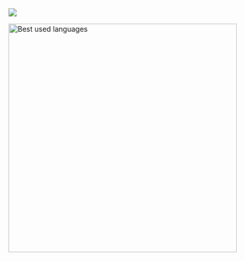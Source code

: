 <picture>
  <source
    srcset="https://github-readme-stats.vercel.app/api?username=garbizada&show_icons=true&theme=merko"
    media="(prefers-color-scheme: dark)"
  />
  <source
    srcset="https://github-readme-stats.vercel.app/api?username=garbizada&show_icons=true"
    media="(prefers-color-scheme: dark), (prefers-color-scheme: dark)"
  />
  <img src="https://github-readme-stats.vercel.app/api?username=garbizada&show_icons=true" />
</picture>
 <br>

<p align="left" >
  <img width="450px" src="https://github-readme-stats.vercel.app/api/top-langs/?username=garbizada&theme=radical&hide_border=false&include_all_commits=true&count_private=true&layout=compact" alt="Best used languages" /> 
</p>
 
<br>
